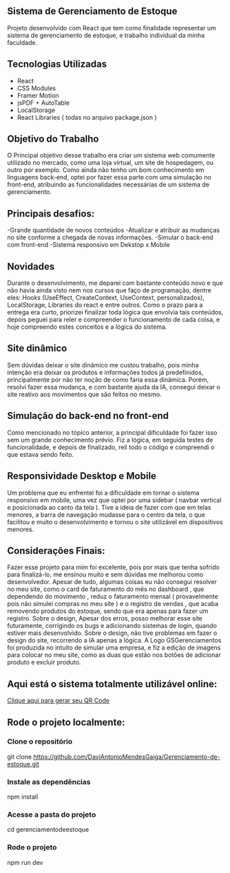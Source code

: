 ## Sistema de Gerenciamento de Estoque

Projeto desenvolvido com React que tem como finalidade representar um sistema de gerenciamento de estoque, e trabalho individual da minha faculdade.

## Tecnologias Utilizadas

- React
- CSS Modules
- Framer Motion
- jsPDF + AutoTable
- LocalStorage
- React Libraries ( todas no arquivo package.json )

## Objetivo do Trabalho

O Principal objetivo desse trabalho era criar um sistema web comumente utilizado no mercado, como uma loja virtual, um site de hospedagem, ou outro por exemplo. Como ainda não tenho um bom conhecimento em linguagens
back-end, optei por fazer essa parte com uma simulação no front-end, atribuindo as funcionalidades necessárias de um sistema de gerenciamento. 

## Principais desafios:

-Grande quantidade de novos conteúdos
-Atualizar e atribuir as mudanças no site conforme a chegada de novas informações.
-Simular o back-end com front-end
-Sistema responsivo em Dekstop x Mobile

## Novidades

Durante o desenvolvimento, me deparei com bastante conteúdo novo e que não havia ainda visto nem nos cursos que faço de programação, dentre eles: Hooks (UseEffect, CreateContext, UseContext, personalizados), 
LocalStorage, Libraries do react e entre outros. Como o prazo para a entrega era curto, priorizei finalizar toda lógica que envolvia tais conteúdos, depois peguei para reler e compreender o funcionamento
de cada coisa, e hoje compreendo estes conceitos e a lógica do sistema.

 ## Site dinâmico

Sem dúvidas deixar o site dinâmico me custou trabalho, pois minha intenção era deixar os produtos e informações todos já predefinidos, principalmente por não ter noção de como faria essa dinâmica.
Porém, resolvi fazer essa mudança, e com bastante  ajuda da IA, consegui deixar o site reativo aos movimentos que são feitos no mesmo.

## Simulação do back-end no front-end

Como mencionado no tópico anterior, a principal dificuldade foi fazer isso sem um grande conhecimento prévio. Fiz a lógica, em seguida testes de funcionalidade, 
e depois de finalizado, reli todo o código e compreendi o que estava sendo feito.

## Responsividade Desktop e Mobile

Um problema que eu enfrentei foi a dificuldade em tornar o sistema responsivo em mobile, uma vez que optei por uma sidebar ( navbar vertical e posicionada ao canto da tela ). Tive a ideia
de fazer com que em telas menores, a barra de navegação mudasse para o centro da tela, o que facilitou e muito o desenvolvimento e tornou o site utilizável em dispositivos menores.

## Considerações Finais:

Fazer esse projeto para mim foi excelente, pois por mais que tenha sofrido para finalizá-lo, me ensinou muito e sem dúvidas me melhorou como desenvolvedor. 
Apesar de tudo, algumas coisas eu não consegui resolver no meu site, como o card de faturamento do mês no dashboard , que dependendo do movimento , reduz o faturamento mensal 
( provavelmente pois não simulei compras no meu site ) e o registro de vendas , que acaba removendo produtos do estoque, sendo que era apenas para fazer um registro. Sobre o design, Apesar dos erros, posso
melhorar esse site futuramente, corrigindo os bugs e adicionando sistemas de login, quando estiver mais desenvolvido. Sobre o design, não tive problemas em fazer o design do site, recorrendo a IA apenas a lógica. 
A Logo GSGerenciamentos foi produzida no intuito de simular uma empresa, e fiz a edição de imagens para colocar no meu site, como as duas que estão nos botões de adicionar produto e excluir produto.  


## Aqui está o sistema totalmente utilizável online:

[Clique aqui para gerar seu QR Code](https://gerenciamento-de-estoque-4b57.vercel.app/)

## Rode o projeto localmente:

### Clone o repositório
git clone https://github.com/DaviAntonioMendesGaiga/Gerenciamento-de-estoque.git

### Instale as dependências
npm install

### Acesse a pasta do projeto
cd gerenciamentodeestoque

### Rode o projeto
npm run dev
